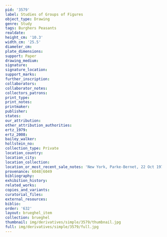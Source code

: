 ```yaml
---
pid: '3579'
label: Studies of Groups of Figures
object_type: Drawing
genre: Study
tags: Burghers Peasants
realdate: 
height_cm: '10.3'
width_cm: '25.5'
diameter_cm: 
plate_dimensions: 
support: Paper
drawing_medium: 
signature: 
signature_location: 
support_marks: 
further_inscription: 
collaborators: 
collaborator_notes: 
collectors_patrons: 
print_type: 
print_notes: 
printmaker: 
publisher: 
states: 
our_attribution: 
other_attribution_authorities: 
ertz_1979: 
ertz_2008: 
bailey_walker: 
hollstein_no: 
collection_type: Private
location_country: 
location_city: 
location_collection: 
location_or_most_recent_sale_notes: 'New York, Parke-Bernet, 22 Oct 1970, lot #40'
provenance: 6048|6049
bibliography: 
exhibition_history: 
related_works: 
copies_and_variants: 
curatorial_files: 
external_resources: 
biblio: 
order: '632'
layout: brueghel_item
collection: brueghel
thumbnail: img/derivatives/simple/3579/thumbnail.jpg
full: img/derivatives/simple/3579/full.jpg
---
```

